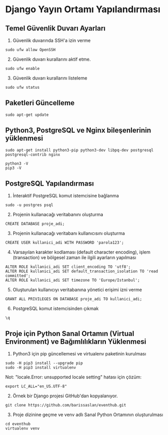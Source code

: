 # Django Yayın Ortamı Yapılandırması

## Temel Güvenlik Duvarı Ayarları

1. Güvenlik duvarında SSH'a izin verme
```
sudo ufw allow OpenSSH
```

2. Güvenlik duvarı kurallarını aktif etme.
```
sudo ufw enable
```

3. Güvenlik duvarı kurallarını listeleme
```
sudo ufw status
```

## Paketleri Güncelleme
```
sudo apt-get update
```

## Python3, PostgreSQL ve Nginx bileşenlerinin yüklenmesi
```
sudo apt-get install python3-pip python3-dev libpq-dev postgresql postgresql-contrib nginx
```

```
python3 -V
pip3 -V
```

## PostgreSQL Yapılandırması

1. İnteraktif PostgreSQL komut istemcisine bağlanma
```
sudo -u postgres psql
```

2. Projenin kullanacağı veritabanını oluşturma
```
CREATE DATABASE proje_adi;
```

3. Projenin kullanacağı veritabanı kullanıcısını oluşturma
```
CREATE USER kullanici_adi WITH PASSWORD 'parola123';
```

4. Varsayılan karakter kodlaması (default character encoding), işlem (transaction) ve bölgesel zaman ile ilgili ayarların yapılması
```
ALTER ROLE kullanici_adi SET client_encoding TO 'utf8';
ALTER ROLE kullanici_adi SET default_transaction_isolation TO 'read committed';
ALTER ROLE kullanici_adi SET timezone TO 'Europe/Istanbul';
```

5. Oluşturulan kullanıcıyı veritabanına yönetici erişimi izni verme
```
GRANT ALL PRIVILEGES ON DATABASE proje_adi TO kullanici_adi;
```

6. PostgreSQL komut istemcisinden çıkmak
```
\q
```

## Proje için Python Sanal Ortamın (Virtual Environment) ve Bağımlılıkların Yüklenmesi

1. Python3 için pip güncellemesi ve virtualenv paketinin kurulması
```
sudo -H pip3 install --upgrade pip
sudo -H pip3 install virtualenv
```

Not: "locale.Error: unsupported locale setting" hatası için çözüm:
```
export LC_ALL="en_US.UTF-8"
```

2. Örnek bir Django projesi GitHub'dan kopyalanıyor.
```
git clone https://github.com/barissaslan/eventhub.git
```

3. Proje dizinine geçme ve venv adlı Sanal Python Ortamının oluşturulması
```
cd eventhub
virtualenv venv
```
